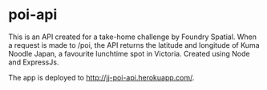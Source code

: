 # poi-api
This is an API created for a take-home challenge by Foundry Spatial.
When a request is made to /poi, the API returns the latitude and longitude of Kuma Noodle Japan,
a favourite lunchtime spot in Victoria.
Created using Node and ExpressJs.

The app is deployed to http://jj-poi-api.herokuapp.com/.
